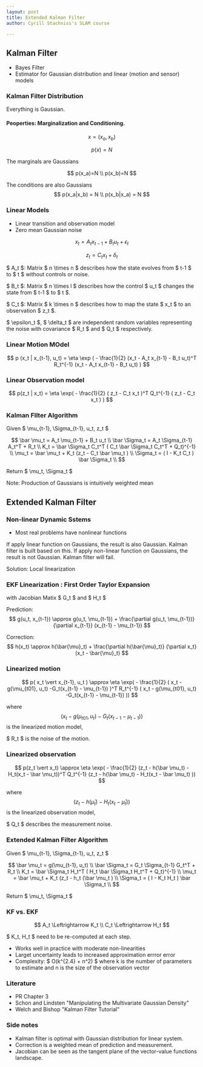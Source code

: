 ```yaml
---
layout: post
title: Extended Kalman Filter
author: Cyrill Stachniss's SLAM course

---
```



## Kalman Filter
 - Bayes Filter
 - Estimator for Gaussian distribution and linear (motion and sensor) models


### Kalman Filter Distribution

Everything is Gaussian.

#### Peoperties: Marginalization and Conditioning.

$$
x = (x_a, x_b)
$$

$$
p(x) = N
$$

The marginals are Gaussians

$$
p(x_a)=N \\
p(x_b)=N
$$

The conditions are also Gaussians
$$
p(x_a|x_b) = N \\
p(x_b|x_a) = N
$$


### Linear Models

 - Linear transition and observation model
 - Zero mean Gaussian noise

$$
x_t = A_t x_{t-1} + B_t u_t + \epsilon_t
$$

$$
z_t = C_t x_t + \delta_t
$$


$ A_t $: Matrix $ n \times n $ describes how the state evolves from $ t-1 $ to $ t $ without controls or noise.

$ B_t $: Matrix $ n \times l $ describes how the control $ u_t $ changes the state from $ t-1 $ to $ t $.

$ C_t $: Matrix $ k \times n $ describes how to map the state $ x_t $ to an observation $ z_t $.

$ \epsilon_t $, $ \delta_t $ are independent random variables representing the noise with covariance $ R_t $ and $ Q_t $ respectively.



### Linear Motion MOdel


$$
p (x_t | x_{t-1}, u_t) = \eta \exp ( - \frac{1}{2} (x_t - A_t x_{t-1} - B_t u_t)^T R_t^{-1} (x_t - A_t x_{t-1} - B_t u_t) )
$$


### Linear Observation model


$$
p(z_t | x_t) = \eta \exp( - \frac{1}{2} ( z_t - C_t x_t )^T Q_t^{-1} ( z_t - C_t x_t ) )
$$


### Kalman FIlter Algorithm


Given $ \mu_{t-1}, \Sigma_{t-1}, u_t, z_t $

$$ 
\bar \mu_t = A_t \mu_{t-1} + B_t u_t \\
\bar \Sigma_t = A_t \Sigma_{t-1} A_t^T + R_t \\
K_t = \bar \Sigma_t C_t^T ( C_t \bar \Sigma_t C_t^T + Q_t)^{-1} \\
\mu_t = \bar \mu_t + K_t (z_t - C_t \bar \mu_t ) \\
\Sigma_t = ( I - K_t C_t ) \bar \Sigma_t \\
$$

Return $ \mu_t, \Sigma_t $



Note: Production of Gaussians is intuitively weighted mean


## Extended Kalman Filter


### Non-linear Dynamic Sstems

 - Most real problems have nonlinear functions


If apply linear function on Gaussians, the result is also Gaussian. Kalman filter is built based on this.
If apply non-linear function on Gaussians, the result is not Gaussian. Kalman filter will fail.

Solution: Local linearization


### EKF Linearization : First Order Taylor Expansion

with Jacobian Matix $ G_t $ and $ H_t $

Prediction:
$$
g(u_t, x_{t-1}) \approx g(u_t, \mu_{t-1}) + \frac{\partial g(u_t, \mu_{t-1})}{\partial x_{t-1}} (x_{t-1} - \mu_{t-1})
$$


Correction:
$$
h(x_t) \approx h(\bar{\mu}_t) + \frac{\partial h(\bar{\mu}_t)} {\partial x_t} (x_t - \bar{\mu}_t)
$$


### Linearized motion

$$
p( x_t \vert x_{t-1}, u_t ) \approx \eta \exp( - \frac{1}{2} ( x_t - g(\mu_{t01}, u_t) -G_t(x_{t-1} - \mu_{t-1}) )^T R_t^{-1}  ( x_t - g(\mu_{t01}, u_t) -G_t(x_{t-1} - \mu_{t-1}) ))
$$

where $$ ( x_t - g(\mu_{t01}, u_t) -G_t(x_{t-1} - \mu_{t-1}) ) $$ is the linearized motion model,

$ R_t $ is the noise of the motion.

### Linearized observation

$$
p(z_t \vert x_t) \approx \eta \exp( - \frac{1}{2} (z_t - h(\bar \mu_t) - H_t(x_t - \bar \mu_t))^T Q_t^{-1}  (z_t - h(\bar \mu_t) - H_t(x_t - \bar \mu_t) ))
$$

where $$ (z_t - h(\bar \mu_t) - H_t(x_t - \bar \mu_t)) $$ is the linearized observation model,

$ Q_t $ describes the measurement noise.

### Extended Kalman Filter Algorithm


Given $ \mu_{t-1}, \Sigma_{t-1}, u_t, z_t $

$$ 
\bar \mu_t = g(\mu_{t-1}, u_t) \\
\bar \Sigma_t = G_t \Sigma_{t-1} G_t^T + R_t \\
K_t = \bar \Sigma_t H_t^T ( H_t \bar \Sigma_t H_t^T + Q_t)^{-1} \\
\mu_t = \bar \mu_t + K_t (z_t - h_t (\bar \mu_t ) \\
\Sigma_t = ( I - K_t H_t ) \bar \Sigma_t \\
$$

Return $ \mu_t, \Sigma_t $


### KF vs. EKF

$$
A_t \Leftrightarrow K_t \\
C_t \Leftrightarrow H_t
$$

$ K_t, H_t $ need to be re-computed at each step.


 - Works well in practice with moderate non-linearities
 - Larget uncertainty leads to increased approximation errror error
 - Complexity: $ O(k^{2.4} + n^2) $ where k is the number of parameters to estimate and n is the size of the observation vector

### Literature
 - PR Chapter 3
 - Schon and Lindsten "Manipulating the Multivariate Gaussian Density"
 - Welch and Bishop "Kalman Filter Tutorial"


### Side notes
 - Kalman filter is optimal with Gaussian distribution for linear system.
 - Correction is a weighted mean of prediction and measurement.
 - Jacobian can be seen as the tangent plane of the vector-value functions landscape.

